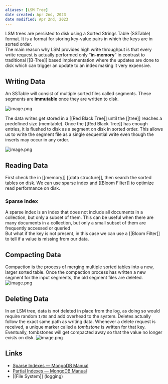 ```yaml
---
aliases: [LSM Tree]
date created: Apr 2nd, 2023
date modified: Apr 2nd, 2023
---
```


LSM trees are persisted to disk using a Sorted Strings Table (SSTable) format. It is a format for storing key-value pairs in which the keys are in sorted order.  
The main reason why LSM provides high write throughput is that every write request is actually performed only “**in-memory**” in contrast to traditional [[B-Tree]] based implementation where the updates are done to disk which can trigger an update to an index making it very expensive.

## Writing Data
An SSTable will consist of multiple sorted files called segments. These segments are **immutable** once they are written to disk.

![image.png](https://img.ynchen.me/2023/04/095921f2d5c7aa20aee9fd868a376482.webp)

The data writes get stored in a [[Red Black Tree]] until the [[tree]] reaches a predefined size (memtable). Once the [[Red Black Tree]] has enough entries, it is flushed to disk as a segment on disk in sorted order. This allows us to write the segment file as a single sequential write even though the inserts may occur in any order.

![image.png](https://img.ynchen.me/2023/04/e03f1b4e30365f5bd0266c8cfc310654.webp)

## Reading Data
First check the in [[memory]] [[data structure]], then search the sorted tables on disk.
We can use sparse index and [[Bloom Filter]] to optimize read performance on disk.

### Sparse Index
A sparse index is an index that does not include all documents in a collection, but only a subset of them. This can be useful when there are many documents in a collection, but only a small subset of them are frequently accessed or queried  
But what if the key is not present, in this case we can use a [[Bloom Filter]] to tell if a value is missing from our data.

## Compacting Data
Compaction is the process of merging multiple sorted tables into a new, larger sorted table. Once the compaction process has written a new segment for the input segments, the old segment files are deleted.  
![image.png](https://img.ynchen.me/2023/04/90c8541c95d13c3ad396d6063da735e8.webp)

## Deleting Data
In an LSM tree, data is not deleted in place from the log, as doing so would require random `I/O`s and add overhead to the system.
Deletes actually follow the exact same path as writing data. Whenever a delete request is received, a unique marker called a _tombstone_ is written for that key. Eventually, tombstones will get compacted away so that the value no longer exists on disk.
![image.png](https://img.ynchen.me/2023/04/1b4592aa5154f66ea0d5a8f5287ca89c.webp)


## Links
- [Sparse Indexes — MongoDB Manual](https://www.mongodb.com/docs/manual/core/index-sparse/)
- [Partial Indexes — MongoDB Manual](https://www.mongodb.com/docs/manual/core/index-partial/#std-label-index-type-partial)
- [[File System]] (logging)